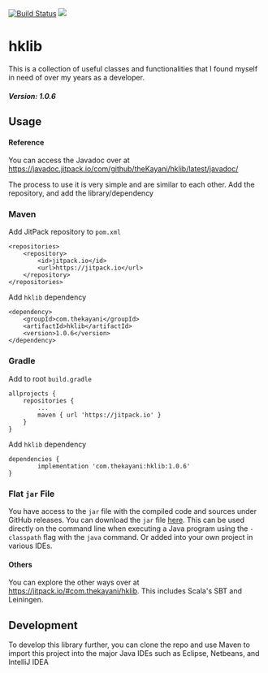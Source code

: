 [![Build Status](https://travis-ci.com/theKayani/hklib.svg?branch=main)](https://travis-ci.com/theKayani/hklib)
[![](https://jitpack.io/v/thekayani/hklib.svg)](https://jitpack.io/#com.thekayani/hklib)

# hklib

This is a collection of useful classes and functionalities that I found myself in need of over my years as a developer.

##### Version: 1.0.6

## Usage

#### Reference
You can access the Javadoc over at https://javadoc.jitpack.io/com/github/theKayani/hklib/latest/javadoc/

The process to use it is very simple and are similar to each other.
Add the repository, and add the library/dependency

### Maven
Add JitPack repository to `pom.xml`

    <repositories>
        <repository>
            <id>jitpack.io</id>
            <url>https://jitpack.io</url>
        </repository>
    </repositories>

Add `hklib` dependency

    <dependency>
        <groupId>com.thekayani</groupId>
        <artifactId>hklib</artifactId>
        <version>1.0.6</version>
    </dependency>

### Gradle
Add to root `build.gradle`

    allprojects {
        repositories {
            ...
            maven { url 'https://jitpack.io' }
        }
    }

Add `hklib` dependency

    dependencies {
	        implementation 'com.thekayani:hklib:1.0.6'
	}

### Flat `jar` File
You have access to the `jar` file with the compiled code and sources under GitHub releases.
You can download the `jar` file [here](https://github.com/theKayani/hklib/releases).
This can be used directly on the command line when executing a Java program using
the `-classpath` flag with the `java` command. Or added into your own project in various
IDEs.

#### Others
You can explore the other ways over at https://jitpack.io/#com.thekayani/hklib.
This includes Scala's SBT and Leiningen.

## Development

To develop this library further, you can clone the repo and use Maven to
import this project into the major Java IDEs such as Eclipse, Netbeans, and IntelliJ IDEA
